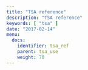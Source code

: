 ```yaml
---
title: "TSA reference"
description: "TSA reference"
keywords: [ "tsa" ]
date: "2017-02-14"
menu:
  docs:
    identifier: tsa_ref
    parent: tsa_use
    weight: 70
---
```


